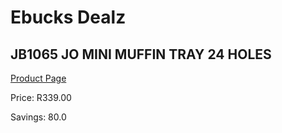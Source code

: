 
# Ebucks Dealz
## JB1065 JO MINI MUFFIN TRAY 24 HOLES
[Product Page](https://www.ebucks.com/web/shop/productSelected.do?prodId=1135586814&catId=704983235)

Price: R339.00

Savings: 80.0


	